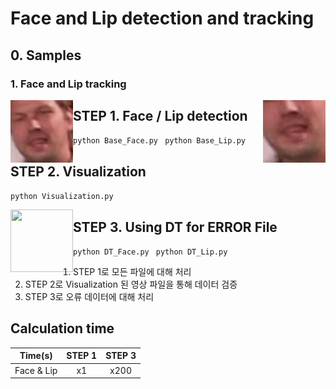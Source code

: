 # Face and Lip detection and tracking

## 0. Samples
### 1. Face and Lip tracking
<div>
  <img src="https://github.com/jungwook518/Face_Lip_detection_tracking/blob/master/samples/Face_ex1.gif" style="float: left;" width="100" height="100">
  <img src="https://github.com/jungwook518/Face_Lip_detection_tracking/blob/master/samples/Lip_ex1.gif" style="float: right;" width="100" height="100">
</div>

## STEP 1. Face / Lip detection
```python Base_Face.py ```
```python Base_Lip.py ```

## STEP 2. Visualization
```python Visualization.py ```
<div>
  <img src="https://github.com/jungwook518/Face_Lip_detection_tracking/blob/master/samples/Visual.gif" style="float: left;" width="100" height="100">
</div>

## STEP 3. Using DT for ERROR File
```python DT_Face.py ```
```python DT_Lip.py ```

1. STEP 1로 모든 파일에 대해 처리
2. STEP 2로 Visualization 된 영상 파일을 통해 데이터 검증
3. STEP 3로 오류 데이터에 대해 처리

## Calculation time
| Time(s) | STEP 1 | STEP 3 |
|:---:|:---:|:---:|
| Face & Lip | x1 | x200 |



